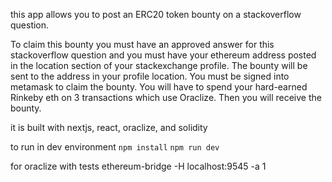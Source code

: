 this app allows you to post an ERC20 token bounty on a stackoverflow question.

To claim this bounty you must have an approved answer for this stackoverflow question and you must have your ethereum address posted in the location section of your stackexchange profile. The bounty will be sent to the address in your profile location. You must be signed into metamask to claim the bounty. You will have to spend your hard-earned Rinkeby eth on 3 transactions which use Oraclize. Then you will receive the bounty.

it is built with nextjs, react, oraclize, and solidity

to run in dev environment
```npm install```
```npm run dev```

for oraclize with tests
ethereum-bridge -H localhost:9545 -a 1
